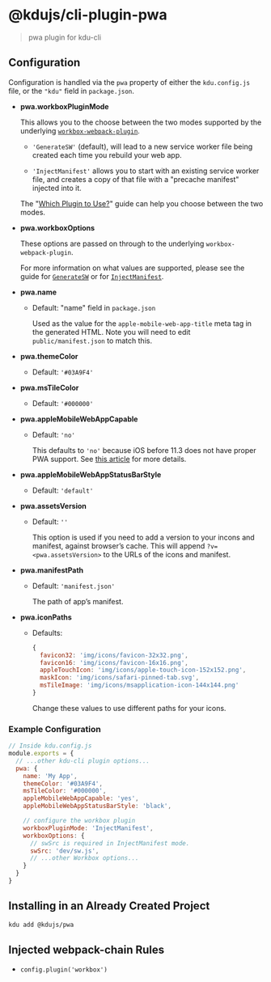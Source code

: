 # @kdujs/cli-plugin-pwa

> pwa plugin for kdu-cli

## Configuration

Configuration is handled via the `pwa` property of either the `kdu.config.js`
file, or the `"kdu"` field in `package.json`.

- **pwa.workboxPluginMode**

  This allows you to the choose between the two modes supported by the underlying
  [`workbox-webpack-plugin`](https://developers.google.com/web/tools/workbox/modules/workbox-webpack-plugin).

  - `'GenerateSW'` (default), will lead to a new service worker file being created
  each time you rebuild your web app.

  - `'InjectManifest'` allows you to start with an existing service worker file,
  and creates a copy of that file with a "precache manifest" injected into it.

  The "[Which Plugin to Use?](https://developers.google.com/web/tools/workbox/modules/workbox-webpack-plugin#which_plugin_to_use)"
  guide can help you choose between the two modes.

- **pwa.workboxOptions**

  These options are passed on through to the underlying `workbox-webpack-plugin`.

  For more information on what values are supported, please see the guide for
  [`GenerateSW`](https://developers.google.com/web/tools/workbox/modules/workbox-webpack-plugin#full_generatesw_config)
  or for [`InjectManifest`](https://developers.google.com/web/tools/workbox/modules/workbox-webpack-plugin#full_injectmanifest_config).

- **pwa.name**

  - Default: "name" field in `package.json`

    Used as the value for the `apple-mobile-web-app-title` meta tag in the generated HTML. Note you will need to edit `public/manifest.json` to match this.

- **pwa.themeColor**

  - Default: `'#03A9F4'`

- **pwa.msTileColor**

  - Default: `'#000000'`

- **pwa.appleMobileWebAppCapable**

  - Default: `'no'`

    This defaults to `'no'` because iOS before 11.3 does not have proper PWA support. See [this article](https://medium.com/@firt/dont-use-ios-web-app-meta-tag-irresponsibly-in-your-progressive-web-apps-85d70f4438cb) for more details.

- **pwa.appleMobileWebAppStatusBarStyle**

  - Default: `'default'`

- **pwa.assetsVersion**
  
  - Default: `''`

    This option is used if you need to add a version to your incons and manifest, against browser’s cache. This will append `?v=<pwa.assetsVersion>` to the URLs of the icons and manifest.

- **pwa.manifestPath**

  - Default: `'manifest.json'`

    The path of app’s manifest.

- **pwa.iconPaths**

  - Defaults:

    ```js
    {
      favicon32: 'img/icons/favicon-32x32.png',
      favicon16: 'img/icons/favicon-16x16.png',
      appleTouchIcon: 'img/icons/apple-touch-icon-152x152.png',
      maskIcon: 'img/icons/safari-pinned-tab.svg',
      msTileImage: 'img/icons/msapplication-icon-144x144.png'
    }
    ```

    Change these values to use different paths for your icons.

### Example Configuration

```js
// Inside kdu.config.js
module.exports = {
  // ...other kdu-cli plugin options...
  pwa: {
    name: 'My App',
    themeColor: '#03A9F4',
    msTileColor: '#000000',
    appleMobileWebAppCapable: 'yes',
    appleMobileWebAppStatusBarStyle: 'black',

    // configure the workbox plugin
    workboxPluginMode: 'InjectManifest',
    workboxOptions: {
      // swSrc is required in InjectManifest mode.
      swSrc: 'dev/sw.js',
      // ...other Workbox options...
    }
  }
}
```

## Installing in an Already Created Project

``` sh
kdu add @kdujs/pwa
```

## Injected webpack-chain Rules

- `config.plugin('workbox')`
